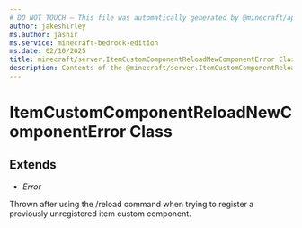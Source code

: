 ```yaml
---
# DO NOT TOUCH — This file was automatically generated by @minecraft/api-docs-generator, to report problems file an issue at https://github.com/Mojang/minecraft-scripting-libraries
author: jakeshirley
ms.author: jashir
ms.service: minecraft-bedrock-edition
ms.date: 02/10/2025
title: minecraft/server.ItemCustomComponentReloadNewComponentError Class
description: Contents of the @minecraft/server.ItemCustomComponentReloadNewComponentError class.
---
```

# ItemCustomComponentReloadNewComponentError Class

## Extends
- *Error*

Thrown after using the /reload command when trying to register a previously unregistered item custom component.
